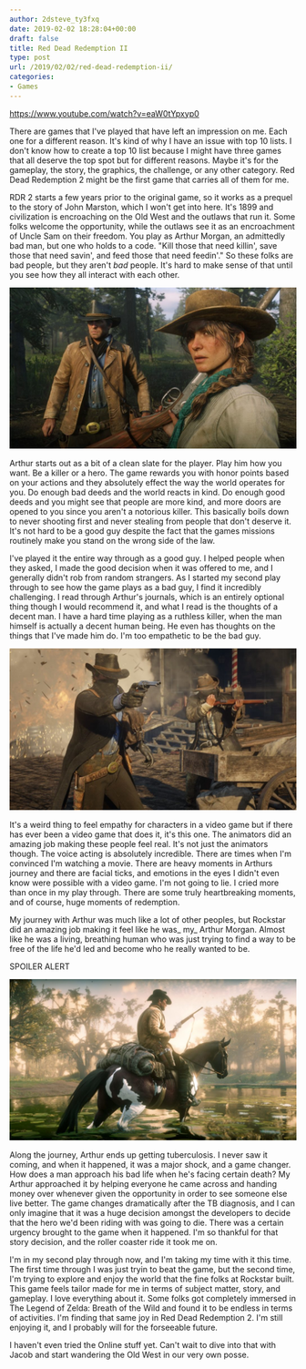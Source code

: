 ```yaml
---
author: 2dsteve_ty3fxq
date: 2019-02-02 18:28:04+00:00
draft: false
title: Red Dead Redemption II
type: post
url: /2019/02/02/red-dead-redemption-ii/
categories:
- Games
---
```






https://www.youtube.com/watch?v=eaW0tYpxyp0








There are games that I've played that have left an impression on me. Each one for a different reason. It's kind of why I have an issue with top 10 lists. I don't know how to create a top 10 list because I might have three games that all deserve the top spot but for different reasons. Maybe it's for the gameplay, the story, the graphics, the challenge, or any other category. Red Dead Redemption 2 might be the first game that carries all of them for me. 







RDR 2 starts a few years prior to the original game, so it works as a prequel to the story of John Marston, which I won't get into here. It's 1899 and civilization is encroaching on the Old West and the outlaws that run it. Some folks welcome the opportunity, while the outlaws see it as an encroachment of Uncle Sam on their freedom. You play as Arthur Morgan, an admittedly bad man, but one who holds to a code. "Kill those that need killin', save those that need savin', and feed those that need feedin'." So these folks are bad people, but they aren't _bad_ people. It's hard to make sense of that until you see how they all interact with each other.





![](/img/arthursadie-1024x576.jpg)






Arthur starts out as a bit of a clean slate for the player. Play him how you want. Be a killer or a hero. The game rewards you with honor points based on your actions and they absolutely effect the way the world operates for you. Do enough bad deeds and the world reacts in kind. Do enough good deeds and you might see that people are more kind, and more doors are opened to you since you aren't a notorious killer. This basically boils down to never shooting first and never stealing from people that don't deserve it. It's not hard to be a good guy despite the fact that the games missions routinely make you stand on the wrong side of the law.







I've played it the entire way through as a good guy. I helped people when they asked, I made the good decision when it was offered to me, and I generally didn't rob from random strangers. As I started my second play through to see how the game plays as a bad guy, I find it incredibly challenging. I read through Arthur's journals, which is an entirely optional thing though I would recommend it, and what I read is the thoughts of a decent man. I have a hard time playing as a ruthless killer, when the man himself is actually a decent human being. He even has thoughts on the things that I've made him do. I'm too empathetic to be the bad guy.





![](/img/robbery-1024x576.jpg)






It's a weird thing to feel empathy for characters in a video game but if there has ever been a video game that does it, it's this one. The animators did an amazing job making these people feel real. It's not just the animators though. The voice acting is absolutely incredible. There are times when I'm convinced I'm watching a movie. There are heavy moments in Arthurs journey and there are facial ticks, and emotions in the eyes I didn't even know were possible with a video game. I'm not going to lie. I cried more than once in my play through. There are some truly heartbreaking moments, and of course, huge moments of redemption. 







My journey with Arthur was much like a lot of other peoples, but Rockstar did an amazing job making it feel like he was_ my_ Arthur Morgan. Almost like he was a living, breathing human who was just trying to find a way to be free of the life he'd led and become who he really wanted to be.







SPOILER ALERT





![](/img/swamparthur-1024x576.jpg)






Along the journey, Arthur ends up getting tuberculosis. I never saw it coming, and when it happened, it was a major shock, and a game changer. How does a man approach his bad life when he's facing certain death? My Arthur approached it by helping everyone he came across and handing money over whenever given the opportunity in order to see someone else live better. The game changes dramatically after the TB diagnosis, and I can only imagine that it was a huge decision amongst the developers to decide that the hero we'd been riding with was going to die. There was a certain urgency brought to the game when it happened. I'm so thankful for that story decision, and the roller coaster ride it took me on.







I'm in my second play through now, and I'm taking my time with it this time. The first time through I was just tryin to beat the game, but the second time, I'm trying to explore and enjoy the world that the fine folks at Rockstar built. This game feels tailor made for me in terms of subject matter, story, and gameplay. I love everything about it. Some folks got completely immersed in The Legend of Zelda: Breath of the Wild and found it to be endless in terms of activities. I'm finding that same joy in Red Dead Redemption 2. I'm still enjoying it, and I probably will for the forseeable future. 







I haven't even tried the Online stuff yet. Can't wait to dive into that with Jacob and start wandering the Old West in our very own posse. 



